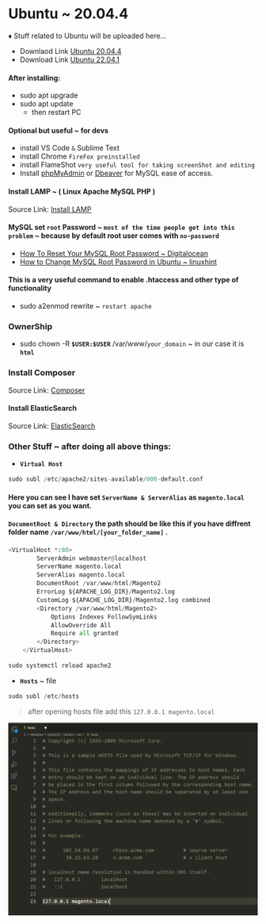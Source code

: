 # Ubuntu ~ 20.04.4

♦ Stuff related to Ubuntu will be uploaded here...

- Downlaod Link [Ubuntu 20.04.4](https://releases.ubuntu.com/20.04.4/)
- Download Link [Ubuntu 22.04.1](https://releases.ubuntu.com/22.04/)

#### After installing:

- sudo apt upgrade
- sudo apt update
  - then restart PC

#### Optional but useful ~ for devs

- install VS Code `&` Sublime Text
- install Chrome `FireFox preinstalled`
- install FlameShot `very useful tool for taking screenShot and editing`
- Install [phpMyAdmin](https://www.digitalocean.com/community/tutorials/how-to-install-and-secure-phpmyadmin-on-ubuntu-20-04) or [Dbeaver](https://computingforgeeks.com/install-and-configure-dbeaver-on-ubuntu-debian/) for MySQL ease of access.

#### Install LAMP ~ ( Linux Apache MySQL PHP )

Source Link: [Install LAMP](https://www.digitalocean.com/community/tutorials/how-to-install-linux-apache-mysql-php-lamp-stack-on-ubuntu-20-04)

#### MySQL set `root` Password ~ `most of the time people get into this problem` ~ because by default root user comes with `no-password`
- [How To Reset Your MySQL  Root Password ~ Digitalocean](https://www.digitalocean.com/community/tutorials/how-to-reset-your-mysql-or-mariadb-root-password-on-ubuntu-20-04)
- [How to Change MySQL Root Password in Ubuntu ~ linuxhint](https://linuxhint.com/change-mysql-password-ubuntu-22-04/)

#### This is a very useful command to enable .htaccess and other type of functionality
- sudo a2enmod rewrite ~ `restart apache`

### OwnerShip

- sudo chown -R **`$USER:$USER`** /var/www/`your_domain` ~ in our case it is **`html`**

### Install Composer

Source Link: [Composer](https://www.digitalocean.com/community/tutorials/how-to-install-and-use-composer-on-ubuntu-20-04)

#### Install ElasticSearch

Source Link: [ElasticSearch](https://www.digitalocean.com/community/tutorials/how-to-install-and-configure-elasticsearch-on-ubuntu-20-04)

### Other Stuff ~ after doing all above things:

- **`Virtual Host`**

```python
sudo subl /etc/apache2/sites-available/000-default.conf
```

#### Here you can see I have set `ServerName & ServerAlias` as `magento.local` you can set as you want.

#### `DocumentRoot & Directory` the path should be like this if you have diffrent folder name `/var/www/html/[your_folder_name]` .

```python
<VirtualHost *:80>
        ServerAdmin webmaster@localhost
        ServerName magento.local
        ServerAlias magento.local
        DocumentRoot /var/www/html/Magento2
        ErrorLog ${APACHE_LOG_DIR}/Magento2.log
        CustomLog ${APACHE_LOG_DIR}/Magento2.log combined
        <Directory /var/www/html/Magento2>
            Options Indexes FollowSymLinks
            AllowOverride All
            Require all granted
        </Directory>
    </VirtualHost>
```

```php
sudo systemctl reload apache2
```

- **`Hosts`** ~ file

```javascript
sudo subl /etc/hosts
```

> after opening hosts file add this `127.0.0.1 magento.local`

![hosts file preview](https://github.com/SaadiDK-003/developers-library/blob/master/img/hosts_file.PNG "Hosts File Preview")
